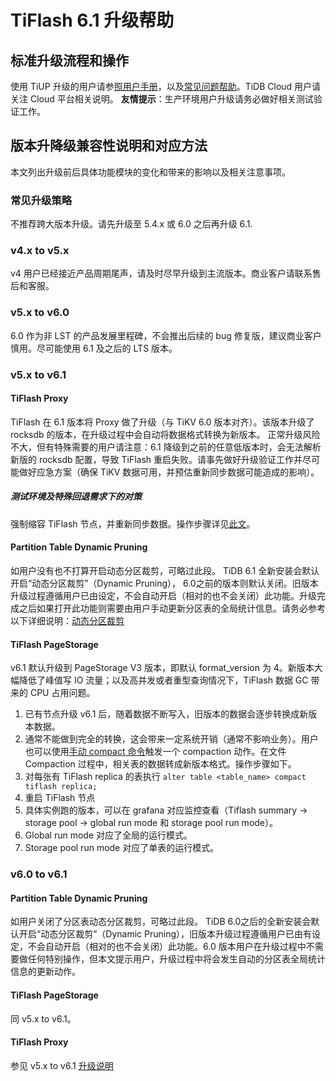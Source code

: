 # TiFlash 6.1 升级帮助

## 标准升级流程和操作
使用 TiUP 升级的用户请参[照用户手册](https://docs.pingcap.com/tidb/v6.0/upgrade-tidb-using-tiup)，以及[常见问题帮助](https://docs.pingcap.com/tidb/v6.0/upgrade-faq#upgrade-and-after-upgrade-faqs)。TiDB Cloud 用户请关注 Cloud 平台相关说明。
**友情提示**：生产环境用户升级请务必做好相关测试验证工作。

## 版本升降级兼容性说明和对应方法
本文列出升级前后具体功能模块的变化和带来的影响以及相关注意事项。

### 常见升级策略
不推荐跨大版本升级。请先升级至 5.4.x 或 6.0 之后再升级 6.1. 

### v4.x to v5.x 
v4 用户已经接近产品周期尾声，请及时尽早升级到主流版本。商业客户请联系售后和客服。

### v5.x to v6.0
6.0 作为非 LST 的产品发展里程碑，不会推出后续的 bug 修复版，建议商业客户慎用。尽可能使用 6.1 及之后的 LTS 版本。

### v5.x to v6.1

#### <a name="proxy"></a>TiFlash Proxy
TiFlash 在 6.1 版本将 Proxy 做了升级（与 TiKV 6.0 版本对齐）。该版本升级了 rocksdb 的版本，在升级过程中会自动将数据格式转换为新版本。
正常升级风险不大，但有特殊需要的用户请注意：6.1 降级到之前的任意低版本时，会无法解析新版的 rocksdb 配置，导致 TiFlash 重启失败。请事先做好升级验证工作并尽可能做好应急方案（确保 TiKV 数据可用，并预估重新同步数据可能造成的影响）。

##### 测试环境及特殊回退需求下的对策
强制缩容 TiFlash 节点，并重新同步数据。操作步骤详见[此文](https://docs.pingcap.com/tidb/stable/scale-tidb-using-tiup#scale-in-a-tiflash-cluster)。

#### Partition Table Dynamic Pruning
如用户没有也不打算开启动态分区裁剪，可略过此段。
TiDB 6.1 全新安装会默认开启“动态分区裁剪”（Dynamic Pruning）， 6.0之前的版本则默认关闭。旧版本升级过程遵循用户已由设定，不会自动开启（相对的也不会关闭）此功能。升级完成之后如果打开此功能则需要由用户手动更新分区表的全局统计信息。请务必参考以下详细说明：[动态分区裁剪](https://github.com/pingcap/docs-cn/blob/3a24eb9e532b7281cbf16386ef4dccd0b4c95eaa/statistics.md#%E5%8A%A8%E6%80%81%E8%A3%81%E5%89%AA%E6%A8%A1%E5%BC%8F%E4%B8%8B%E7%9A%84%E5%88%86%E5%8C%BA%E8%A1%A8%E7%BB%9F%E8%AE%A1%E4%BF%A1%E6%81%AF)

#### TiFlash PageStorage
v6.1 默认升级到 PageStorage V3 版本，即默认 format_version 为 4。新版本大幅降低了峰值写 IO 流量；以及高并发或者重型查询情况下，TiFlash 数据 GC 带来的 CPU 占用问题。

1. 已有节点升级 v6.1 后，随着数据不断写入，旧版本的数据会逐步转换成新版本数据。
2. 通常不能做到完全的转换，这会带来一定系统开销（通常不影响业务）。用户也可以使用[手动 compact 命令](/sql-statements/sql-statement-alter-table-compact.md)触发一个 compaction 动作。在文件 Compaction 过程中，相关表的数据转成新版本格式。操作步骤如下。
  1. 对每张有 TiFlash replica 的表执行 
     ```alter table <table_name> compact tiflash replica; ```
  2. 重启 TiFlash 节点
3. 具体实例跑的版本，可以在 grafana 对应监控查看（Tiflash summary → storage pool → global run mode 和 storage pool run mode）。
  1. Global run mode 对应了全局的运行模式。
  2. Storage pool run mode 对应了单表的运行模式。

### v6.0 to v6.1
#### Partition Table Dynamic Pruning

如用户关闭了分区表动态分区裁剪，可略过此段。
TiDB 6.0之后的全新安装会默认开启“动态分区裁剪”（Dynamic Pruning），旧版本升级过程遵循用户已由有设定，不会自动开启（相对的也不会关闭）此功能。6.0 版本用户在升级过程中不需要做任何特别操作，但本文提示用户，升级过程中将会发生自动的分区表全局统计信息的更新动作。

#### TiFlash PageStorage
同 v5.x to v6.1。

#### TiFlash Proxy
参见 v5.x to v6.1 [升级说明](#proxy)

